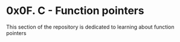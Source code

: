 # 0x0F. C - Function pointers
This section of the repository is dedicated to learning about function pointers
